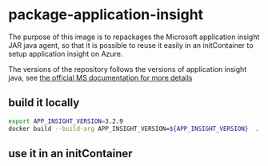 # package-application-insight

The purpose of this image is to repackages the Microsoft application
insight JAR java agent, so that it is possible to reuse it easily in
an initContainer to setup application insight on Azure.

The versions of the repository follows the versions of application insight
java, see [the official MS documentation for more details](https://docs.microsoft.com/en-us/azure/azure-monitor/app/java-in-process-agent)

## build it locally

```bash
export APP_INSIGHT_VERSION=3.2.9
docker build --build-arg APP_INSIGHT_VERSION=${APP_INSIGHT_VERSION}  . -t camptocamp/package-application-insight:${APP_INSIGHT_VERSION}
```

## use it in an initContainer

```yaml

```
